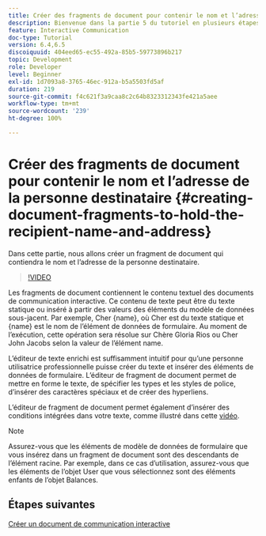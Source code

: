 ```yaml
---
title: Créer des fragments de document pour contenir le nom et l’adresse de la personne destinataire
description: Bienvenue dans la partie 5 du tutoriel en plusieurs étapes sur la création de votre premier document de communication interactive. Dans cette partie, nous allons créer un fragment de document qui contiendra le nom et l’adresse de la personne destinataire.
feature: Interactive Communication
doc-type: Tutorial
version: 6.4,6.5
discoiquuid: 404eed65-ec55-492a-85b5-59773896b217
topic: Development
role: Developer
level: Beginner
exl-id: 1d7093a8-3765-46ec-912a-b5a5503fd5af
duration: 219
source-git-commit: f4c621f3a9caa8c2c64b8323312343fe421a5aee
workflow-type: tm+mt
source-wordcount: '239'
ht-degree: 100%

---
```


# Créer des fragments de document pour contenir le nom et l’adresse de la personne destinataire {#creating-document-fragments-to-hold-the-recipient-name-and-address}

Dans cette partie, nous allons créer un fragment de document qui contiendra le nom et l’adresse de la personne destinataire.

>[!VIDEO](https://video.tv.adobe.com/v/22350?quality=12&learn=on)

Les fragments de document contiennent le contenu textuel des documents de communication interactive. Ce contenu de texte peut être du texte statique ou inséré à partir des valeurs des éléments du modèle de données sous-jacent. Par exemple, Cher {name}, où Cher est du texte statique et {name} est le nom de l’élément de données de formulaire. Au moment de l’exécution, cette opération sera résolue sur Chère Gloria Rios ou Cher John Jacobs selon la valeur de l’élément name.

L’éditeur de texte enrichi est suffisamment intuitif pour qu’une personne utilisatrice professionnelle puisse créer du texte et insérer des éléments de données de formulaire. L’éditeur de fragment de document permet de mettre en forme le texte, de spécifier les types et les styles de police, d’insérer des caractères spéciaux et de créer des hyperliens.

L’éditeur de fragment de document permet également d’insérer des conditions intégrées dans votre texte, comme illustré dans cette [vidéo](https://experienceleague.adobe.com/docs/experience-manager-learn/forms/ic-print-channel-tutorial/create-document-fragment.html?lang=fr).

>[!NOTE]
>
>Assurez-vous que les éléments de modèle de données de formulaire que vous insérez dans un fragment de document sont des descendants de l’élément racine. Par exemple, dans ce cas d’utilisation, assurez-vous que les éléments de l’objet User que vous sélectionnez sont des éléments enfants de l’objet Balances.

## Étapes suivantes

[Créer un document de communication interactive](./partsix.md)